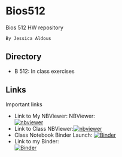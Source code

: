 # Bios512
Bios 512 HW repository

    By Jessica Aldous

## Directory
  - B 512: In class exercises

## Links
Important links
  - Link to My NBViewer: NBViewer:  
[![nbviewer](https://raw.githubusercontent.com/jupyter/design/master/logos/Badges/nbviewer_badge.svg)](https://nbviewer.jupyter.org/github/jcaldous/Bios512/tree/main/)
  - Link to Class NBViewer:[![nbviewer](https://raw.githubusercontent.com/jupyter/design/master/logos/Badges/nbviewer_badge.svg)](https://nbviewer.jupyter.org/github/chuckpr/BIOS512/tree/main/)
  - Class Notebook Binder Launch:
  [![Binder](https://mybinder.org/badge_logo.svg)](https://mybinder.org/v2/gh/chuckpr/BIOS512/main)
  - Link to my Binder:  
[![Binder](https://mybinder.org/badge_logo.svg)](https://mybinder.org/v2/gh/jcaldous/Bios512/main)
